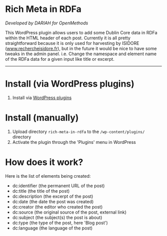 # Rich Meta in RDFa

_Developed by DARIAH for OpenMethods_
 
This WordPress plugin allows users to add some Dublin Core data in RDFa within the HTML header of each post. Currently
it is all pretty straightforward because it is only used for harvesting by ISIDORE (www.rechercheisidore.fr), but in the
future it would be nice to have some tweaks in the admin panel. i.e. Change the namespace and element name of the RDFa
data for a given input like title or excerpt.

---

# Install (via WordPress plugins)
1. Install via [WordPress plugins](https://www.wordpress.org/plugins/rich-meta-in-rdfa)

# Install (manually)
1. Upload directory `rich-meta-in-rdfa` to the `/wp-content/plugins/` directory
1. Activate the plugin through the 'Plugins' menu in WordPress

# How does it work?

Here is the list of elements being created:
* dc:identifier (the permanent URL of the post)
* dc:title (the title of the post)
* dc:description (the excerpt of the post)
* dc:date (the date the post was created)
* dc:creator (the editor who created the post)
* dc:source (the original source of the post, external link)
* dc:subject (the subject(s) the post is about)
* dc:type (the type of the post, here 'Blog post')
* dc:language (the language of the post)
